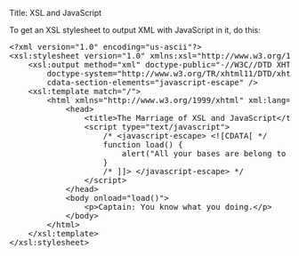 Title: XSL and JavaScript

<p>To get an XSL stylesheet to output XML with JavaScript in it, do this:</p>
<pre>&lt;?xml version="1.0" encoding="us-ascii"?&gt;
&lt;xsl:stylesheet version="1.0" xmlns:xsl="http://www.w3.org/1999/XSL/Transform"&gt;
    &lt;xsl:output method="xml" doctype-public="-//W3C//DTD XHTML 1.1//EN"
        doctype-system="http://www.w3.org/TR/xhtml11/DTD/xhtml11.dtd"
        cdata-section-elements="javascript-escape" /&gt;
    &lt;xsl:template match="/"&gt;
        &lt;html xmlns="http://www.w3.org/1999/xhtml" xml:lang="en"&gt;
            &lt;head&gt;
                &lt;title&gt;The Marriage of XSL and JavaScript&lt;/title&gt;
                &lt;script type="text/javascript"&gt;
                    /* &lt;javascript-escape&gt; &lt;![CDATA[ */
                    function load() {
                        alert("All your bases are belong to us.");
                    }
                    /* ]]&gt; &lt;/javascript-escape&gt; */
                &lt;/script&gt;
            &lt;/head&gt;
            &lt;body onload="load()"&gt;
                &lt;p&gt;Captain: You know what you doing.&lt;/p&gt;
            &lt;/body&gt;
        &lt;/html&gt;
    &lt;/xsl:template&gt;
&lt;/xsl:stylesheet&gt;</pre>
